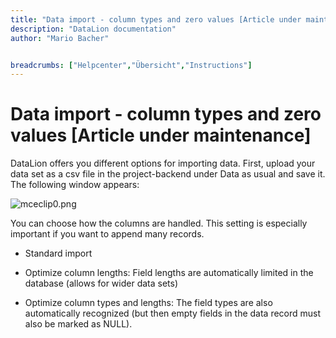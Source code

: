 ```yaml
---
title: "Data import - column types and zero values [Article under maintenance]"
description: "DataLion documentation"
author: "Mario Bacher"


breadcrumbs: ["Helpcenter","Übersicht","Instructions"]
---
```


# Data import - column types and zero values [Article under maintenance]

DataLion offers you different options for importing data. First, upload your data set as a csv file in the project-backend under Data as usual and save it. The following window appears:

![mceclip0.png](/img/86868306.png)

You can choose how the columns are handled. This setting is especially important if you want to append many records.

-   Standard import
    
-   Optimize column lengths: Field lengths are automatically limited in the database (allows for wider data sets)
    
-   Optimize column types and lengths: The field types are also automatically recognized (but then empty fields in the data record must also be marked as NULL).
